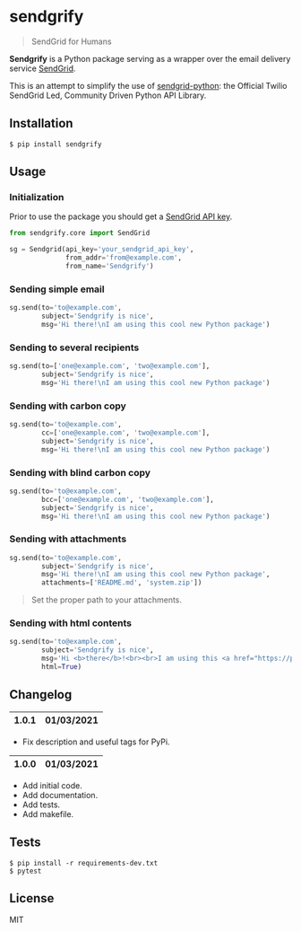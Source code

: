 # sendgrify

> SendGrid for Humans

**Sendgrify** is a Python package serving as a wrapper over the email delivery service [SendGrid](https://sendgrid.com/).

This is an attempt to simplify the use of [sendgrid-python](https://github.com/sendgrid/sendgrid-python): the Official Twilio SendGrid Led, Community Driven Python API Library.

## Installation

```console
$ pip install sendgrify
```

## Usage

### Initialization

Prior to use the package you should get a [SendGrid API key](https://sendgrid.com/docs/ui/account-and-settings/api-keys/).

```python
from sendgrify.core import SendGrid

sg = Sendgrid(api_key='your_sendgrid_api_key',
              from_addr='from@example.com',
              from_name='Sendgrify')
```

### Sending simple email

```python
sg.send(to='to@example.com',
        subject='Sendgrify is nice',
        msg='Hi there!\nI am using this cool new Python package')
```

### Sending to several recipients

```python
sg.send(to=['one@example.com', 'two@example.com'],
        subject='Sendgrify is nice',
        msg='Hi there!\nI am using this cool new Python package')
```

### Sending with carbon copy

```python
sg.send(to='to@example.com',
        cc=['one@example.com', 'two@example.com'],
        subject='Sendgrify is nice',
        msg='Hi there!\nI am using this cool new Python package')
```

### Sending with blind carbon copy

```python
sg.send(to='to@example.com',
        bcc=['one@example.com', 'two@example.com'],
        subject='Sendgrify is nice',
        msg='Hi there!\nI am using this cool new Python package')
```

### Sending with attachments

```python
sg.send(to='to@example.com',
        subject='Sendgrify is nice',
        msg='Hi there!\nI am using this cool new Python package',
        attachments=['README.md', 'system.zip'])
```

> Set the proper path to your attachments.

### Sending with html contents

```python
sg.send(to='to@example.com',
        subject='Sendgrify is nice',
        msg='Hi <b>there</b>!<br><br>I am using this <a href="https://pypi.org/">cool new Python package</a>',
        html=True)
```

## Changelog

| 1.0.1 | 01/03/2021 |
| ----- | ---------- |

- Fix description and useful tags for PyPi.

| 1.0.0 | 01/03/2021 |
| ----- | ---------- |

- Add initial code.
- Add documentation.
- Add tests.
- Add makefile.

## Tests

```console
$ pip install -r requirements-dev.txt
$ pytest
```

## License

MIT
